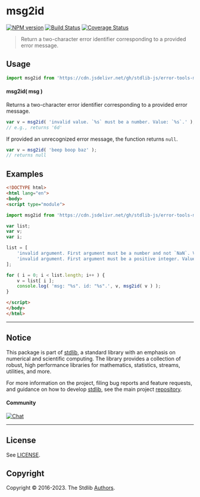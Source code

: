 <!--

@license Apache-2.0

Copyright (c) 2022 The Stdlib Authors.

Licensed under the Apache License, Version 2.0 (the "License");
you may not use this file except in compliance with the License.
You may obtain a copy of the License at

   http://www.apache.org/licenses/LICENSE-2.0

Unless required by applicable law or agreed to in writing, software
distributed under the License is distributed on an "AS IS" BASIS,
WITHOUT WARRANTIES OR CONDITIONS OF ANY KIND, either express or implied.
See the License for the specific language governing permissions and
limitations under the License.

-->

# msg2id

[![NPM version][npm-image]][npm-url] [![Build Status][test-image]][test-url] [![Coverage Status][coverage-image]][coverage-url] <!-- [![dependencies][dependencies-image]][dependencies-url] -->

> Return a two-character error identifier corresponding to a provided error message.

<!-- Section to include introductory text. Make sure to keep an empty line after the intro `section` element and another before the `/section` close. -->

<section class="intro">

</section>

<!-- /.intro -->

<!-- Package usage documentation. -->



<section class="usage">

## Usage

```javascript
import msg2id from 'https://cdn.jsdelivr.net/gh/stdlib-js/error-tools-msg2id@esm/index.mjs';
```

#### msg2id( msg )

Returns a two-character error identifier corresponding to a provided error message.

```javascript
var v = msg2id( 'invalid value. `%s` must be a number. Value: `%s`.' );
// e.g., returns '6d'
```

If provided an unrecognized error message, the function returns `null`.

```javascript
var v = msg2id( 'beep boop baz' );
// returns null
```

</section>

<!-- /.usage -->

<!-- Package usage notes. Make sure to keep an empty line after the `section` element and another before the `/section` close. -->

<section class="notes">

</section>

<!-- /.notes -->

<!-- Package usage examples. -->

<section class="examples">

## Examples

<!-- eslint no-undef: "error" -->

```html
<!DOCTYPE html>
<html lang="en">
<body>
<script type="module">

import msg2id from 'https://cdn.jsdelivr.net/gh/stdlib-js/error-tools-msg2id@esm/index.mjs';

var list;
var v;
var i;

list = [
    'invalid argument. First argument must be a number and not `NaN`. Value: `%s`.',
    'invalid argument. First argument must be a positive integer. Value: `%s`.'
];

for ( i = 0; i < list.length; i++ ) {
    v = list[ i ];
    console.log( 'msg: "%s". id: "%s".', v, msg2id( v ) );
}

</script>
</body>
</html>
```

</section>

<!-- /.examples -->

<!-- Section for describing a command-line interface. -->



<!-- Section to include cited references. If references are included, add a horizontal rule *before* the section. Make sure to keep an empty line after the `section` element and another before the `/section` close. -->

<section class="references">

</section>

<!-- /.references -->

<!-- <license> -->

<!-- </license> -->

<!-- Section for related `stdlib` packages. Do not manually edit this section, as it is automatically populated. -->

<section class="related">

</section>

<!-- /.related -->

<!-- Section for all links. Make sure to keep an empty line after the `section` element and another before the `/section` close. -->


<section class="main-repo" >

* * *

## Notice

This package is part of [stdlib][stdlib], a standard library with an emphasis on numerical and scientific computing. The library provides a collection of robust, high performance libraries for mathematics, statistics, streams, utilities, and more.

For more information on the project, filing bug reports and feature requests, and guidance on how to develop [stdlib][stdlib], see the main project [repository][stdlib].

#### Community

[![Chat][chat-image]][chat-url]

---

## License

See [LICENSE][stdlib-license].


## Copyright

Copyright &copy; 2016-2023. The Stdlib [Authors][stdlib-authors].

</section>

<!-- /.stdlib -->

<!-- Section for all links. Make sure to keep an empty line after the `section` element and another before the `/section` close. -->

<section class="links">

[npm-image]: http://img.shields.io/npm/v/@stdlib/error-tools-msg2id.svg
[npm-url]: https://npmjs.org/package/@stdlib/error-tools-msg2id

[test-image]: https://github.com/stdlib-js/error-tools-msg2id/actions/workflows/test.yml/badge.svg?branch=main
[test-url]: https://github.com/stdlib-js/error-tools-msg2id/actions/workflows/test.yml?query=branch:main

[coverage-image]: https://img.shields.io/codecov/c/github/stdlib-js/error-tools-msg2id/main.svg
[coverage-url]: https://codecov.io/github/stdlib-js/error-tools-msg2id?branch=main

<!--

[dependencies-image]: https://img.shields.io/david/stdlib-js/error-tools-msg2id.svg
[dependencies-url]: https://david-dm.org/stdlib-js/error-tools-msg2id/main

-->

[chat-image]: https://img.shields.io/gitter/room/stdlib-js/stdlib.svg
[chat-url]: https://gitter.im/stdlib-js/stdlib/

[stdlib]: https://github.com/stdlib-js/stdlib

[stdlib-authors]: https://github.com/stdlib-js/stdlib/graphs/contributors

[cli-section]: https://github.com/stdlib-js/error-tools-msg2id#cli
[cli-url]: https://github.com/stdlib-js/error-tools-msg2id/tree/cli
[@stdlib/error-tools-msg2id]: https://github.com/stdlib-js/error-tools-msg2id/tree/main

[umd]: https://github.com/umdjs/umd
[es-module]: https://developer.mozilla.org/en-US/docs/Web/JavaScript/Guide/Modules

[deno-url]: https://github.com/stdlib-js/error-tools-msg2id/tree/deno
[umd-url]: https://github.com/stdlib-js/error-tools-msg2id/tree/umd
[esm-url]: https://github.com/stdlib-js/error-tools-msg2id/tree/esm
[branches-url]: https://github.com/stdlib-js/error-tools-msg2id/blob/main/branches.md

[stdlib-license]: https://raw.githubusercontent.com/stdlib-js/error-tools-msg2id/main/LICENSE

<!-- <related-links> -->

<!-- </related-links> -->

</section>

<!-- /.links -->
